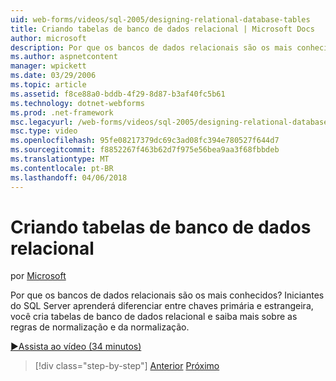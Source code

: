```yaml
---
uid: web-forms/videos/sql-2005/designing-relational-database-tables
title: Criando tabelas de banco de dados relacional | Microsoft Docs
author: microsoft
description: Por que os bancos de dados relacionais são os mais conhecidos? Iniciantes do SQL Server irá aprender diferenciar entre chaves primária e estrangeira, banco de dados relacional do projeto...
ms.author: aspnetcontent
manager: wpickett
ms.date: 03/29/2006
ms.topic: article
ms.assetid: f8ce88a0-bddb-4f29-8d87-b3af40fc5b61
ms.technology: dotnet-webforms
ms.prod: .net-framework
msc.legacyurl: /web-forms/videos/sql-2005/designing-relational-database-tables
msc.type: video
ms.openlocfilehash: 95fe08217379dc69c3ad08fc394e780527f644d7
ms.sourcegitcommit: f8852267f463b62d7f975e56bea9aa3f68fbbdeb
ms.translationtype: MT
ms.contentlocale: pt-BR
ms.lasthandoff: 04/06/2018
---
```

<a name="designing-relational-database-tables"></a>Criando tabelas de banco de dados relacional
====================
por [Microsoft](https://github.com/microsoft)

Por que os bancos de dados relacionais são os mais conhecidos? Iniciantes do SQL Server aprenderá diferenciar entre chaves primária e estrangeira, você cria tabelas de banco de dados relacional e saiba mais sobre as regras de normalização e da normalização.

[&#9654;Assista ao vídeo (34 minutos)](https://channel9.msdn.com/Blogs/ASP-NET-Site-Videos/designing-relational-database-tables)

> [!div class="step-by-step"]
> [Anterior](more-about-column-data-types-and-other-properties.md)
> [Próximo](manipulating-database-data.md)
